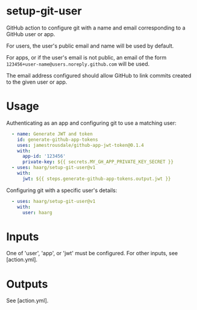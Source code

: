 # setup-git-user

GitHub action to configure git with a name and email corresponding to a GitHub
user or app.

For users, the user's public email and name will be used by default.

For apps, or if the user's email is not public, an email of the form
`123456+user-name@users.noreply.github.com` will be used.

The email address configured should allow GitHub to link commits created to
the given user or app.

# Usage

Authenticating as an app and configuring git to use a matching user:

```yaml
  - name: Generate JWT and token
    id: generate-github-app-tokens
    uses: jamestrousdale/github-app-jwt-token@0.1.4
    with:
      app-id: '123456'
      private-key: ${{ secrets.MY_GH_APP_PRIVATE_KEY_SECRET }}
  - uses: haarg/setup-git-user@v1
    with:
      jwt: ${{ steps.generate-github-app-tokens.output.jwt }}
```

Configuring git with a specific user's details:

```yaml
  - uses: haarg/setup-git-user@v1
    with:
      user: haarg
```

# Inputs

One of 'user', 'app', or 'jwt' must be configured. For other inputs, see
[action.yml].

# Outputs

See [action.yml].
